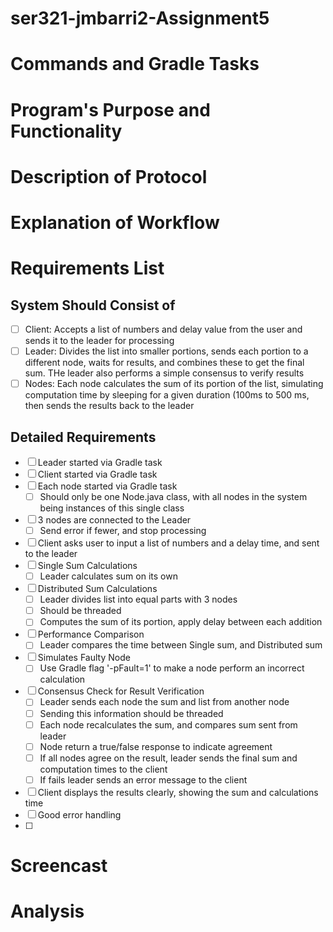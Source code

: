 # ser321-jmbarri2-Assignment5

# Commands and Gradle Tasks

# Program's Purpose and Functionality

# Description of Protocol

# Explanation of Workflow

# Requirements List
## System Should Consist of
- [ ] Client: Accepts a list of numbers and delay value from the user and
sends it to the leader for processing
- [ ] Leader: Divides the list into smaller portions, sends each portion to
a different node, waits for results, and combines these to get the final
sum. THe leader also performs a simple consensus to verify results
- [ ] Nodes: Each node calculates the sum of its portion of the list,
simulating computation time by sleeping for a given duration (100ms to 500 ms, then sends
the results back to the leader

## Detailed Requirements
- [ ] Leader started via Gradle task
- [ ] Client started via Gradle task
- [ ] Each node started via Gradle task
  - [ ] Should only be one Node.java class, with all nodes in the system being instances of this single class
- [ ] 3 nodes are connected to the Leader
  - [ ] Send error if fewer, and stop processing
- [ ] Client asks user to input a list of numbers and a delay time, and sent to the leader
- [ ] Single Sum Calculations
  - [ ] Leader calculates sum on its own
- [ ] Distributed Sum Calculations
  - [ ] Leader divides list into equal parts with 3 nodes
  - [ ] Should be threaded
  - [ ] Computes the sum of its portion, apply delay between each addition
- [ ] Performance Comparison
  - [ ] Leader compares the time between Single sum, and Distributed sum
- [ ] Simulates Faulty Node
  - [ ] Use Gradle flag '-pFault=1' to make a node perform an incorrect calculation
- [ ] Consensus Check for Result Verification
  - [ ] Leader sends each node the sum and list from another node
  - [ ] Sending this information should be threaded
  - [ ] Each node recalculates the sum, and compares sum sent from leader
  - [ ] Node return a true/false response to indicate agreement
  - [ ] If all nodes agree on the result, leader sends the final sum and computation times to the client
  - [ ] If fails leader sends an error message to the client
- [ ] Client displays the results clearly, showing the sum and calculations time
- [ ] Good error handling
- [ ]

# Screencast

# Analysis